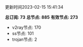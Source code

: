 更新时间2023-02-15 15:41:34

**总订阅: 73**
**总节点: 885**
**有效节点: 273**
- v2ray节点: 170
- ss节点: 101
- trojan节点: 2
